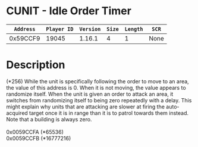 # CUNIT - Idle Order Timer

| `Address` | `Player ID` | `Version` | `Size` | `Length` | `SCR` |
| ---------- | ----------- | --------- | ------ | -------- | ---- |
| 0x59CCF9 | 19045 | 1.16.1 | 4 | 1 | None |

# Description

(*256) While the unit is specifically following the order to move to an area, the value of this address is 0. When it is not moving, the value appears to randomize itself. When the unit is given an order to attack an area, it switches from randomizing itself to being zero repeatedly with a delay. This might explain why units that are attacking are slower at firing the auto-acquired target once it is in range than it is to patrol towards them instead. Note that a building is always zero.<br><br>0x0059CCFA (*65536)<br>0x0059CCFB (*16777216)